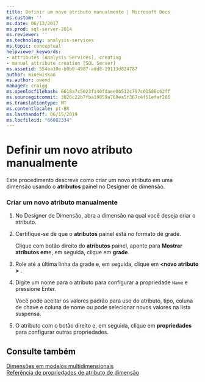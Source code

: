 ```yaml
---
title: Definir um novo atributo manualmente | Microsoft Docs
ms.custom: ''
ms.date: 06/13/2017
ms.prod: sql-server-2014
ms.reviewer: ''
ms.technology: analysis-services
ms.topic: conceptual
helpviewer_keywords:
- attributes [Analysis Services], creating
- manual attribute creation [SQL Server]
ms.assetid: 554ea10e-b0b0-4987-add8-19113d824787
author: minewiskan
ms.author: owend
manager: craigg
ms.openlocfilehash: 6618a7c5023f140fdaee0b512c797c01586c62ff
ms.sourcegitcommit: 3026c22b7fba19059a769ea5f367c4f51efaf286
ms.translationtype: MT
ms.contentlocale: pt-BR
ms.lasthandoff: 06/15/2019
ms.locfileid: "66082334"
---
```

# <a name="define-a-new-attribute-manually"></a>Definir um novo atributo manualmente
  Este procedimento descreve como criar um novo atributo em uma dimensão usando o **atributos** painel no Designer de dimensão.  
  
### <a name="to-create-a-new-attribute-manually"></a>Criar um novo atributo manualmente  
  
1.  No Designer de Dimensão, abra a dimensão na qual você deseja criar o atributo.  
  
2.  Certifique-se de que o **atributos** painel está no formato de grade.  
  
     Clique com botão direito do **atributos** painel, aponte para **Mostrar atributos em**e, em seguida, clique em **grade**.  
  
3.  Role até a última linha da grade e, em seguida, clique em  **\<novo atributo >** .  
  
4.  Digite um nome para o atributo para configurar a propriedade `Name` e pressione Enter.  
  
     Você pode aceitar os valores padrão para uso do atributo, tipo, coluna de chave e coluna de nome ou pode selecionar novos valores na lista suspensa.  
  
5.  O atributo com o botão direito e, em seguida, clique em **propriedades** para configurar outras propriedades.  
  
## <a name="see-also"></a>Consulte também  
 [Dimensões em modelos multidimensionais](multidimensional-models/dimensions-in-multidimensional-models.md)   
 [Referência de propriedades de atributo de dimensão](multidimensional-models/dimension-attribute-properties-reference.md)  
  
  
